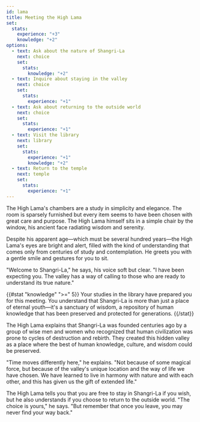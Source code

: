 ```yaml
---
id: lama
title: Meeting the High Lama
set:
  stats:
    experience: "+3"
    knowledge: "+2"
options:
  - text: Ask about the nature of Shangri-La
    next: choice
    set:
      stats:
        knowledge: "+2"
  - text: Inquire about staying in the valley
    next: choice
    set:
      stats:
        experience: "+1"
  - text: Ask about returning to the outside world
    next: choice
    set:
      stats:
        experience: "+1"
  - text: Visit the library
    next: library
    set:
      stats:
        experience: "+1"
        knowledge: "+2"
  - text: Return to the temple
    next: temple
    set:
      stats:
        experience: "+1"
---
```


The High Lama's chambers are a study in simplicity and elegance. The room is sparsely furnished but every item seems to have been chosen with great care and purpose. The High Lama himself sits in a simple chair by the window, his ancient face radiating wisdom and serenity.

Despite his apparent age—which must be several hundred years—the High Lama's eyes are bright and alert, filled with the kind of understanding that comes only from centuries of study and contemplation. He greets you with a gentle smile and gestures for you to sit.

"Welcome to Shangri-La," he says, his voice soft but clear. "I have been expecting you. The valley has a way of calling to those who are ready to understand its true nature."

{{#stat "knowledge" ">=" 5}}
Your studies in the library have prepared you for this meeting. You understand that Shangri-La is more than just a place of eternal youth—it's a sanctuary of wisdom, a repository of human knowledge that has been preserved and protected for generations.
{{/stat}}

The High Lama explains that Shangri-La was founded centuries ago by a group of wise men and women who recognized that human civilization was prone to cycles of destruction and rebirth. They created this hidden valley as a place where the best of human knowledge, culture, and wisdom could be preserved.

"Time moves differently here," he explains. "Not because of some magical force, but because of the valley's unique location and the way of life we have chosen. We have learned to live in harmony with nature and with each other, and this has given us the gift of extended life."

The High Lama tells you that you are free to stay in Shangri-La if you wish, but he also understands if you choose to return to the outside world. "The choice is yours," he says. "But remember that once you leave, you may never find your way back." 